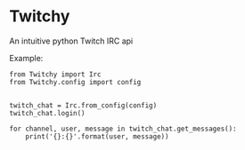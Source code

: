 # Twitchy
An intuitive python Twitch IRC api


Example:

    from Twitchy import Irc
    from Twitchy.config import config
    
        
    twitch_chat = Irc.from_config(config)
    twitch_chat.login()
        
    for channel, user, message in twitch_chat.get_messages():
        print('{}:{}'.format(user, message))
